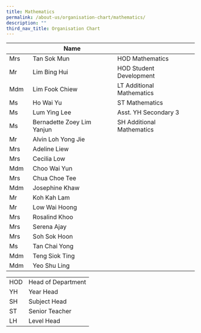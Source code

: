 ```yaml
---
title: Mathematics
permalink: /about-us/organisation-chart/mathematics/
description: ""
third_nav_title: Organisation Chart
---
```

| | Name | |
| --- | --- | --- |
| Mrs  | Tan Sok Mun | HOD Mathematics |
| Mr  | Lim Bing Hui  | HOD Student Development |
| Mdm   | Lim Fook Chiew  | LT Additional Mathematics |
| Ms  | Ho Wai Yu  | ST Mathematics |
| Ms  | Lum Ying Lee | Asst. YH Secondary 3 |
| Ms  | Bernadette Zoey Lim Yanjun  | SH Additional Mathematics |
| Mr  | Alvin Loh Yong Jie |  |
| Mrs  | Adeline Liew  |   |
| Mrs | Cecilia Low |   |
| Mdm | Choo Wai Yun |   |
| Mrs | Chua Choe Tee  |   |
| Mdm | Josephine Khaw  |   |
| Mr | Koh Kah Lam |   |
| Mr  | Low Wai Hoong  |   |
| Mrs | Rosalind Khoo  |   |
| Mrs | Serena Ajay |   |
| Mrs  | Soh Sok Hoon  |   |
| Ms | Tan Chai Yong |   |
| Mdm | Teng Siok Ting |   |
| Mdm  | Yeo Shu Ling  |  |

| | |
|---|---|
| HOD | Head of Department |
|  YH | Year Head  |
|  SH | Subject Head  |
|  ST | Senior Teacher  |
|  LH | Level Head  |
